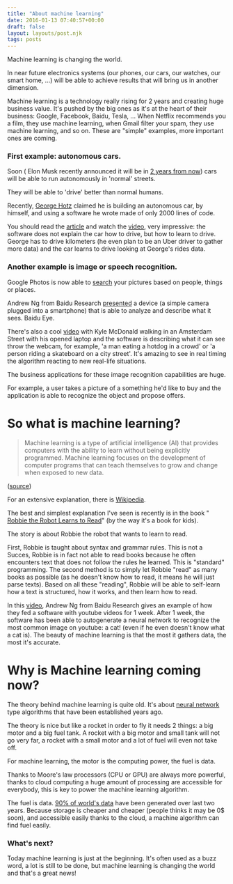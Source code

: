 ```yaml
---
title: "About machine learning"
date: 2016-01-13 07:40:57+00:00
draft: false
layout: layouts/post.njk
tags: posts
---
```


Machine learning is changing the world.

In near future electronics systems (our phones, our cars, our watches, our smart home, ...) will be able to achieve results that will bring us in another dimension.

Machine learning is a technology really rising for 2 years and creating huge business value. It's pushed by the big ones as it's at the heart of their business: Google, Facebook, Baidu, Tesla, ... When Netflix recommends you a film, they use machine learning, when Gmail filter your spam, they use machine learning, and so on. These are "simple" examples, more important ones are coming.


### First example: autonomous cars.


Soon ( Elon Musk recently announced it will be in [2 years from now](http://cleantechnica.com/2016/01/01/level-4-autonomous-driving-possible-in-2-years-elon-musk-contends/)) cars will be able to run autonomously in 'normal' streets.

They will be able to 'drive' better than normal humans.

Recently, [George Hotz](https://en.wikipedia.org/wiki/George_Hotz) claimed he is building an autonomous car, by himself, and using a software he wrote made of only 2000 lines of code.

You should read the [article](http://www.bloomberg.com/features/2015-george-hotz-self-driving-car/) and watch the [video](http://www.bloomberg.com/features/2015-george-hotz-self-driving-car/), very impressive: the software does not explain the car how to drive, but how to learn to drive. George has to drive kilometers (he even plan to be an Uber driver to gather more data) and the car learns to drive looking at George's rides data.


### Another example is image or speech recognition.


Google Photos is now able to [search](https://support.google.com/photos/answer/6128838?hl=en&ref_topic=6128856) your pictures based on people, things or places.

Andrew Ng from Baidu Research [presented](https://www.youtube.com/watch?v=NRv4w7SKw9M) a device (a simple camera plugged into a smartphone) that is able to analyze and describe what it sees. Baidu Eye.

There's also a cool [video](https://vimeo.com/146492001) with Kyle McDonald walking in an Amsterdam Street with his opened laptop and the software is describing what it can see throw the webcam, for example, 'a man eating a hotdog in a crowd' or 'a person riding a skateboard on a city street'. It's amazing to see in real timing the algorithm reacting to new real-life situations.

The business applications for these image recognition capabilities are huge.

For example, a user takes a picture of a something he'd like to buy and the application is able to recognize the object and propose offers.


# So what is machine learning?




<blockquote>Machine learning is a type of artificial intelligence (AI) that provides computers with the ability to learn without being explicitly programmed. Machine learning focuses on the development of computer programs that can teach themselves to grow and change when exposed to new data.</blockquote>


([source](http://whatis.techtarget.com/definition/machine-learning))

For an extensive explanation, there is [Wikipedia](https://en.wikipedia.org/wiki/Deep_learning).

The best and simplest explanation I've seen is recently is in the book " [Robbie the Robot Learns to Read](http://www.amazon.com/dp/0994941803/ref=pe_1763890_145073370_tnp_emaildp_1)" (by the way it's a book for kids).

The story is about Robbie the robot that wants to learn to read.

First, Robbie is taught about syntax and grammar rules. This is not a Succes, Robbie is in fact not able to read books because he often encounters text that does not follow the rules he learned. This is "standard" programming. The second method is to simply let Robbie "read" as many books as possible (as he doesn't know how to read, it means he will just parse texts). Based on all these "reading", Robbie will be able to self-learn how a text is structured, how it works, and then learn how to read.

In this [video](https://www.youtube.com/watch?v=NRv4w7SKw9M), Andrew Ng from Baidu Research gives an example of how they fed a software with youtube videos for 1 week. After 1 week, the software has been able to autogenerate a neural network to recognize the most common image on youtube: a cat! (even if he even doesn't know what a cat is). The beauty of machine learning is that the most it gathers data, the most it's accurate.


# Why is Machine learning coming now?


The theory behind machine learning is quite old. It's about [neural network](https://en.wikipedia.org/wiki/Artificial_neural_network#History) type algorithms that have been established years ago.

The theory is nice but like a rocket in order to fly it needs 2 things: a big motor and a big fuel tank. A rocket with a big motor and small tank will not go very far, a rocket with a small motor and a lot of fuel will even not take off.

For machine learning, the motor is the computing power, the fuel is data.

Thanks to Moore's law processors (CPU or GPU) are always more powerful, thanks to cloud computing a huge amount of processing are accessible for everybody, this is key to power the machine learning algorithm.

The fuel is data. [90% of world's data](http://www.sciencedaily.com/releases/2013/05/130522085217.htm) have been generated over last two years. Because storage is cheaper and cheaper (people thinks it may be 0$ soon), and accessible easily thanks to the cloud, a machine algorithm can find fuel easily.


### What's next?


Today machine learning is just at the beginning. It's often used as a buzz word, a lot is still to be done, but machine learning is changing the world and that's a great news!
